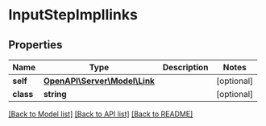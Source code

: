 # InputStepImpllinks

## Properties
Name | Type | Description | Notes
------------ | ------------- | ------------- | -------------
**self** | [**OpenAPI\Server\Model\Link**](Link.md) |  | [optional] 
**class** | **string** |  | [optional] 

[[Back to Model list]](../README.md#documentation-for-models) [[Back to API list]](../README.md#documentation-for-api-endpoints) [[Back to README]](../README.md)


